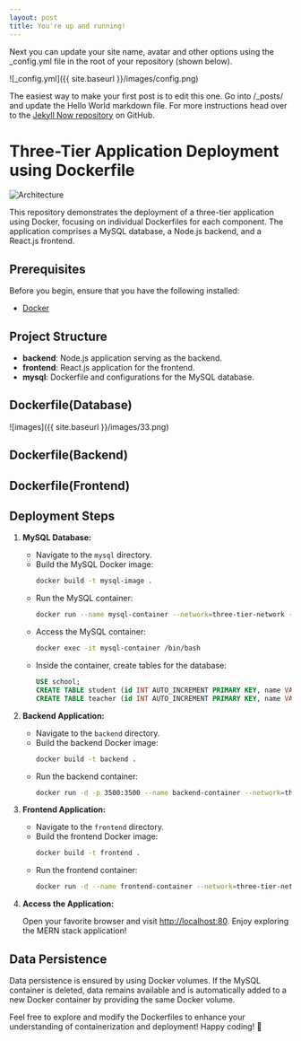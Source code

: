 ```yaml
---
layout: post
title: You're up and running!
---
```


Next you can update your site name, avatar and other options using the _config.yml file in the root of your repository (shown below).

![_config.yml]({{ site.baseurl }}/images/config.png)

The easiest way to make your first post is to edit this one. Go into /_posts/ and update the Hello World markdown file. For more instructions head over to the [Jekyll Now repository](https://github.com/barryclark/jekyll-now) on GitHub.
# Three-Tier Application Deployment using Dockerfile

![Architecture](assets/Infra.gif)

This repository demonstrates the deployment of a three-tier application using Docker, focusing on individual Dockerfiles for each component. The application comprises a MySQL database, a Node.js backend, and a React.js frontend.

## Prerequisites

Before you begin, ensure that you have the following installed:

- [Docker](https://www.docker.com/get-started)
  
## Project Structure

- **backend**: Node.js application serving as the backend.
- **frontend**: React.js application for the frontend.
- **mysql**: Dockerfile and configurations for the MySQL database.

## Dockerfile(Database)
![images]({{ site.baseurl }}/images/33.png)

## Dockerfile(Backend)

## Dockerfile(Frontend)

## Deployment Steps

1. **MySQL Database:**

   - Navigate to the `mysql` directory.
   - Build the MySQL Docker image:
     ```bash
     docker build -t mysql-image .
     ```
   - Run the MySQL container:
     ```bash
     docker run --name mysql-container --network=three-tier-network -p 3306:3306 -v mysql-data:/var/lib/mysql -d mysql-image
     ```
   - Access the MySQL container:
     ```bash
     docker exec -it mysql-container /bin/bash
     ```
   - Inside the container, create tables for the database:
     ```sql
     USE school;
     CREATE TABLE student (id INT AUTO_INCREMENT PRIMARY KEY, name VARCHAR(40), roll_number INT, class VARCHAR(16));
     CREATE TABLE teacher (id INT AUTO_INCREMENT PRIMARY KEY, name VARCHAR(40), subject VARCHAR(40), class VARCHAR(16));
     ```

2. **Backend Application:**

   - Navigate to the `backend` directory.
   - Build the backend Docker image:
     ```bash
     docker build -t backend .
     ```
   - Run the backend container:
     ```bash
     docker run -d -p 3500:3500 --name backend-container --network=three-tier-network backend
     ```

3. **Frontend Application:**

   - Navigate to the `frontend` directory.
   - Build the frontend Docker image:
     ```bash
     docker build -t frontend .
     ```
   - Run the frontend container:
     ```bash
     docker run -d --name frontend-container --network=three-tier-network -p 80:80 frontend
     ```

4. **Access the Application:**

   Open your favorite browser and visit [http://localhost:80](http://localhost:80). Enjoy exploring the MERN stack application!

## Data Persistence

Data persistence is ensured by using Docker volumes. If the MySQL container is deleted, data remains available and is automatically added to a new Docker container by providing the same Docker volume.

Feel free to explore and modify the Dockerfiles to enhance your understanding of containerization and deployment! Happy coding! 🚀
